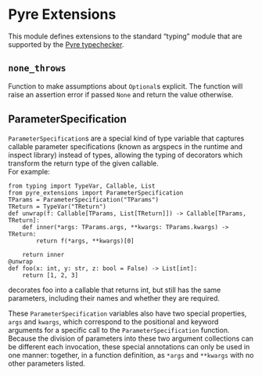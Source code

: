 # Pyre Extensions
This module defines extensions to the standard “typing” module that are supported by the [Pyre typechecker](https://pypi.org/project/pyre-check/).

## `none_throws`
Function to make assumptions about `Optional`s explicit. The function will raise an
assertion error if passed `None` and return the value otherwise.

## ParameterSpecification
`ParameterSpecification`s are a special kind of type variable that captures callable parameter
specifications (known as argspecs in the runtime and inspect library) instead of types, allowing
the typing of decorators which transform the return type of the given callable.  
For example:
```
from typing import TypeVar, Callable, List
from pyre_extensions import ParameterSpecification
TParams = ParameterSpecification("TParams")
TReturn = TypeVar("TReturn")
def unwrap(f: Callable[TParams, List[TReturn]]) -> Callable[TParams, TReturn]:
    def inner(*args: TParams.args, **kwargs: TParams.kwargs) -> TReturn:
        return f(*args, **kwargs)[0]

    return inner
@unwrap
def foo(x: int, y: str, z: bool = False) -> List[int]:
    return [1, 2, 3]
```
decorates foo into a callable that returns int, but still has the same parameters, including their
names and whether they are required.

These `ParameterSpecification` variables also have two special properties, `args` and `kwargs`,
which correspond to the positional and keyword arguments for a specific call to the
`ParameterSpecification` function.  Because the division of parameters into these two argument
collections can be different each invocation, these special annotations can only be used in one
manner: together, in a function definition, as `*args` and `**kwargs` with no other parameters
listed.
